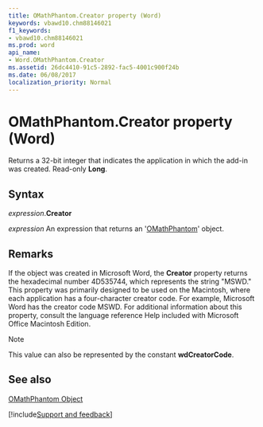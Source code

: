 ```yaml
---
title: OMathPhantom.Creator property (Word)
keywords: vbawd10.chm88146021
f1_keywords:
- vbawd10.chm88146021
ms.prod: word
api_name:
- Word.OMathPhantom.Creator
ms.assetid: 26dc4410-91c5-2892-fac5-4001c900f24b
ms.date: 06/08/2017
localization_priority: Normal
---
```



# OMathPhantom.Creator property (Word)

Returns a 32-bit integer that indicates the application in which the add-in was created. Read-only  **Long**.


## Syntax

_expression_.**Creator**

 _expression_ An expression that returns an '[OMathPhantom](Word.OMathPhantom.md)' object.


## Remarks

If the object was created in Microsoft Word, the  **Creator** property returns the hexadecimal number 4D535744, which represents the string "MSWD." This property was primarily designed to be used on the Macintosh, where each application has a four-character creator code. For example, Microsoft Word has the creator code MSWD. For additional information about this property, consult the language reference Help included with Microsoft Office Macintosh Edition.


> [!NOTE] 
> This value can also be represented by the constant **wdCreatorCode**.


## See also


[OMathPhantom Object](Word.OMathPhantom.md)

[!include[Support and feedback](~/includes/feedback-boilerplate.md)]